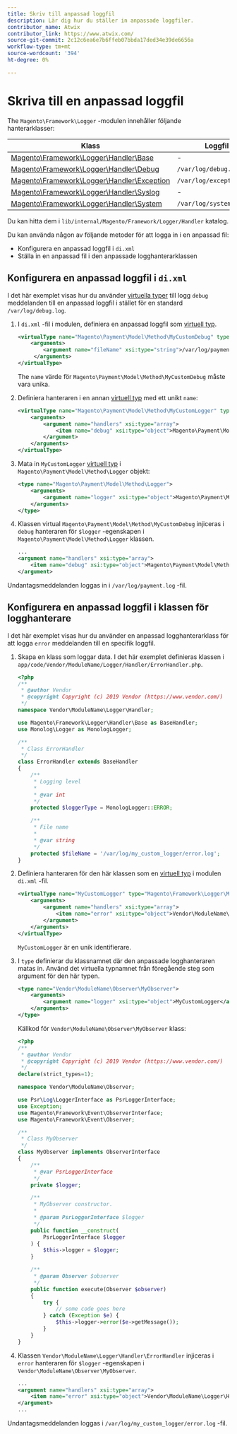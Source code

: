 ```yaml
---
title: Skriv till anpassad loggfil
description: Lär dig hur du ställer in anpassade loggfiler.
contributor_name: Atwix
contributor_link: https://www.atwix.com/
source-git-commit: 2c12c6ea6e7b6ffeb07bbda17ded34e39de6656a
workflow-type: tm+mt
source-wordcount: '394'
ht-degree: 0%

---
```



# Skriva till en anpassad loggfil

The `Magento\Framework\Logger` -modulen innehåller följande hanterarklasser:

| Klass | Loggfil |
| ----- | -------- |
| [Magento\Framework\Logger\Handler\Base][base] | - |
| [Magento\Framework\Logger\Handler\Debug][debug] | `/var/log/debug.log` |
| [Magento\Framework\Logger\Handler\Exception][exception] | `/var/log/exception.log` |
| [Magento\Framework\Logger\Handler\Syslog][syslog] | - |
| [Magento\Framework\Logger\Handler\System][system] | `/var/log/system.log` |

Du kan hitta dem i `lib/internal/Magento/Framework/Logger/Handler` katalog.

Du kan använda någon av följande metoder för att logga in i en anpassad fil:

- Konfigurera en anpassad loggfil i `di.xml`
- Ställa in en anpassad fil i den anpassade logghanterarklassen

## Konfigurera en anpassad loggfil i `di.xml`

I det här exemplet visas hur du använder [virtuella typer](https://devdocs.magento.com/guides/v2.4/extension-dev-guide/build/di-xml-file.html#virtual-types) till logg `debug` meddelanden till en anpassad loggfil i stället för en standard `/var/log/debug.log`.

1. I `di.xml` -fil i modulen, definiera en anpassad loggfil som [virtuell typ](https://devdocs.magento.com/guides/v2.4/extension-dev-guide/build/di-xml-file.html#virtual-types).

   ```xml
   <virtualType name="Magento\Payment\Model\Method\MyCustomDebug" type="Magento\Framework\Logger\Handler\Base">
       <arguments>
           <argument name="fileName" xsi:type="string">/var/log/payment.log</argument>
        </arguments>
   </virtualType>
   ```

   The `name` värde för `Magento\Payment\Model\Method\MyCustomDebug` måste vara unika.

1. Definiera hanteraren i en annan [virtuell typ](https://devdocs.magento.com/guides/v2.4/extension-dev-guide/build/di-xml-file.html#virtual-types) med ett unikt `name`:

   ```xml
   <virtualType name="Magento\Payment\Model\Method\MyCustomLogger" type="Magento\Framework\Logger\Monolog">
       <arguments>
           <argument name="handlers" xsi:type="array">
               <item name="debug" xsi:type="object">Magento\Payment\Model\Method\MyCustomDebug</item>
           </argument>
       </arguments>
   </virtualType>
   ```

1. Mata in `MyCustomLogger` [virtuell typ](https://devdocs.magento.com/guides/v2.4/extension-dev-guide/build/di-xml-file.html#virtual-types) i `Magento\Payment\Model\Method\Logger` objekt:

   ```xml
   <type name="Magento\Payment\Model\Method\Logger">
       <arguments>
           <argument name="logger" xsi:type="object">Magento\Payment\Model\Method\MyCustomLogger</argument>
       </arguments>
   </type>
   ```

1. Klassen virtual `Magento\Payment\Model\Method\MyCustomDebug` injiceras i `debug` hanteraren för `$logger` -egenskapen i `Magento\Payment\Model\Method\Logger` klassen.

   ```xml
   ...
   <argument name="handlers" xsi:type="array">
       <item name="debug" xsi:type="object">Magento\Payment\Model\Method\MyCustomDebug</item>
   </argument>
   ```

Undantagsmeddelanden loggas in i `/var/log/payment.log` -fil.

## Konfigurera en anpassad loggfil i klassen för logghanterare

I det här exemplet visas hur du använder en anpassad logghanterarklass för att logga `error` meddelanden till en specifik loggfil.

1. Skapa en klass som loggar data. I det här exemplet definieras klassen i `app/code/Vendor/ModuleName/Logger/Handler/ErrorHandler.php`.

   ```php
   <?php
   /**
    * @author Vendor
    * @copyright Copyright (c) 2019 Vendor (https://www.vendor.com/)
    */
   namespace Vendor\ModuleName\Logger\Handler;
   
   use Magento\Framework\Logger\Handler\Base as BaseHandler;
   use Monolog\Logger as MonologLogger;
   
   /**
    * Class ErrorHandler
    */
   class ErrorHandler extends BaseHandler
   {
       /**
        * Logging level
        *
        * @var int
        */
       protected $loggerType = MonologLogger::ERROR;
   
       /**
        * File name
        *
        * @var string
        */
       protected $fileName = '/var/log/my_custom_logger/error.log';
   }
   ```

1. Definiera hanteraren för den här klassen som en [virtuell typ](https://devdocs.magento.com/guides/v2.4/extension-dev-guide/build/di-xml-file.html#virtual-types) i modulen `di.xml` -fil.

   ```xml
   <virtualType name="MyCustomLogger" type="Magento\Framework\Logger\Monolog">
       <arguments>
           <argument name="handlers" xsi:type="array">
               <item name="error" xsi:type="object">Vendor\ModuleName\Logger\Handler\ErrorHandler</item>
           </argument>
       </arguments>
   </virtualType>
   ```

   `MyCustomLogger` är en unik identifierare.

1. I `type` definierar du klassnamnet där den anpassade logghanteraren matas in. Använd det virtuella typnamnet från föregående steg som argument för den här typen.

   ```xml
   <type name="Vendor\ModuleName\Observer\MyObserver">
       <arguments>
           <argument name="logger" xsi:type="object">MyCustomLogger</argument>
       </arguments>
   </type>
   ```

   Källkod för `Vendor\ModuleName\Observer\MyObserver` klass:

   ```php
   <?php
   /**
    * @author Vendor
    * @copyright Copyright (c) 2019 Vendor (https://www.vendor.com/)
    */
   declare(strict_types=1);
   
   namespace Vendor\ModuleName\Observer;
   
   use Psr\Log\LoggerInterface as PsrLoggerInterface;
   use Exception;
   use Magento\Framework\Event\ObserverInterface;
   use Magento\Framework\Event\Observer;
   
   /**
    * Class MyObserver
    */
   class MyObserver implements ObserverInterface
   {
       /**
        * @var PsrLoggerInterface
        */
       private $logger;
   
       /**
        * MyObserver constructor.
        *
        * @param PsrLoggerInterface $logger
        */
       public function __construct(
           PsrLoggerInterface $logger
       ) {
           $this->logger = $logger;
       }
   
       /**
        * @param Observer $observer
        */
       public function execute(Observer $observer)
       {
           try {
               // some code goes here
           } catch (Exception $e) {
               $this->logger->error($e->getMessage());
           }
       }
   }
   ```

1. Klassen `Vendor\ModuleName\Logger\Handler\ErrorHandler` injiceras i `error` hanteraren för `$logger` -egenskapen i `Vendor\ModuleName\Observer\MyObserver`.

   ```xml
   ...
   <argument name="handlers" xsi:type="array">
       <item name="error" xsi:type="object">Vendor\ModuleName\Logger\Handler\ErrorHandler</item>
   </argument>
   ...
   ```

Undantagsmeddelanden loggas i `/var/log/my_custom_logger/error.log` -fil.

<!-- link definitions -->

[base]: https://github.com/magento/magento2/blob/2.4/lib/internal/Magento/Framework/Logger/Handler/Base.php
[debug]: https://github.com/magento/magento2/blob/2.4/lib/internal/Magento/Framework/Logger/Handler/Debug.php
[exception]: https://github.com/magento/magento2/blob/2.4/lib/internal/Magento/Framework/Logger/Handler/Exception.php
[syslog]: https://github.com/magento/magento2/blob/2.4/lib/internal/Magento/Framework/Logger/Handler/Syslog.php
[system]: https://github.com/magento/magento2/blob/2.4/lib/internal/Magento/Framework/Logger/Handler/System.php
